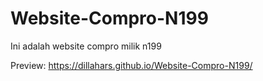 # Website-Compro-N199
Ini adalah website compro milik n199

Preview:
https://dillahars.github.io/Website-Compro-N199/
